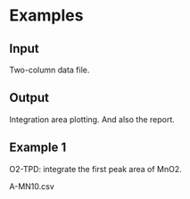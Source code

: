# Examples
## Input
Two-column data file.

## Output

Integration area plotting. And also the report.

## Example 1

O2-TPD: integrate the first peak area of MnO2.

A-MN10.csv
